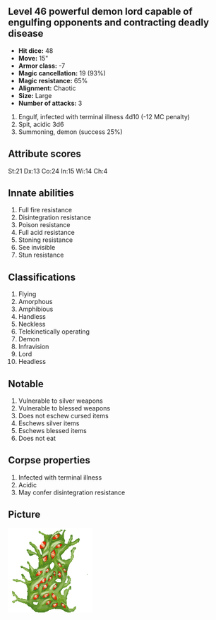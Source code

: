 ## Level 46 powerful demon lord capable of engulfing opponents and contracting deadly disease
- **Hit dice:** 48
- **Move:** 15"
- **Armor class:** -7
- **Magic cancellation:** 19 (93%)
- **Magic resistance:** 65%
- **Alignment:** Chaotic
- **Size:** Large
- **Number of attacks:** 3
1. Engulf, infected with terminal illness 4d10 (-12 MC penalty)
2. Spit, acidic 3d6
3. Summoning, demon (success 25%)
## Attribute scores
St:21 Dx:13 Co:24 In:15 Wi:14 Ch:4
## Innate abilities
1. Full fire resistance
2. Disintegration resistance
3. Poison resistance
4. Full acid resistance
5. Stoning resistance
6. See invisible
7. Stun resistance
## Classifications
1. Flying
2. Amorphous
3. Amphibious
4. Handless
5. Neckless
6. Telekinetically operating
7. Demon
8. Infravision
9. Lord
10. Headless
## Notable
1. Vulnerable to silver weapons
2. Vulnerable to blessed weapons
3. Does not eschew cursed items
4. Eschews silver items
5. Eschews blessed items
6. Does not eat
## Corpse properties
1. Infected with terminal illness
2. Acidic
3. May confer disintegration resistance
## Picture
![Jubilex](https://github.com/hyvanmielenpelit/GnollHackTileSet/blob/main/Monsters/jubilex/jubilex.png)
